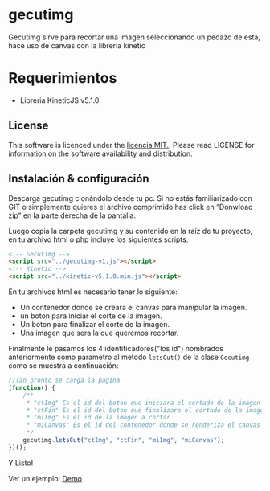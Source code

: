 gecutimg
========

Gecutimg sirve para recortar una imagen seleccionando un pedazo de esta, hace uso de canvas con la libreria kinetic 

Requerimientos
=========

- Libreria KineticJS v5.1.0

## License

This software is licenced under the [ licencia MIT.](http://opensource.org/licenses/MIT). Please read LICENSE for information on the
software availability and distribution.

## Instalación & configuración 

Descarga gecutimg clonándolo  desde tu pc. Si no estás familiarizado con GIT o simplemente quieres el archivo comprimido has click en “Donwload zip” en la parte derecha de la pantalla.

Luego copia la carpeta gecutimg y su contenido en la raíz de tu proyecto, en tu archivo html o php incluye los siguientes scripts. 

```html
<!-- Gecutimg -->
<script src="../gecutimg-v1.js"></script>
<!-- Kinetic -->
<script src="../kinetic-v5.1.0.min.js"></script>
```
En tu archivos html es necesario tener lo siguiente:
- Un contenedor donde se creara el canvas para manipular la imagen. 
- un boton para iniciar el corte de la imagen.
- Un boton para finalizar el corte de la imagen.
- Una imagen que sera la que queremos recortar.

Finalmente le pasamos los 4 identificadores("los id") nombrados anteriormente como parametro al metodo ` letsCut() ` de la clase ` Gecutimg ` como se muestra a continuación:

```javascript
//Tan pronto se carga la pagina
(function() {
    /**
     * "ctImg" Es el id del boton que iniciara el cortado de la imagen
     * "ctFin" Es el id del boton que finalizara el cortado de la imagen
     * "miImg" Es el id de la imagen a cortar
     * "miCanvas" Es el id del contenedor donde se renderiza el canvas
     */
    gecutimg.letsCut("ctImg", "ctFin", "miImg", "miCanvas");
})();
```

Y Listo!

Ver un ejemplo: [Demo](http://gecutimg.gecoreto.cu.cc)
